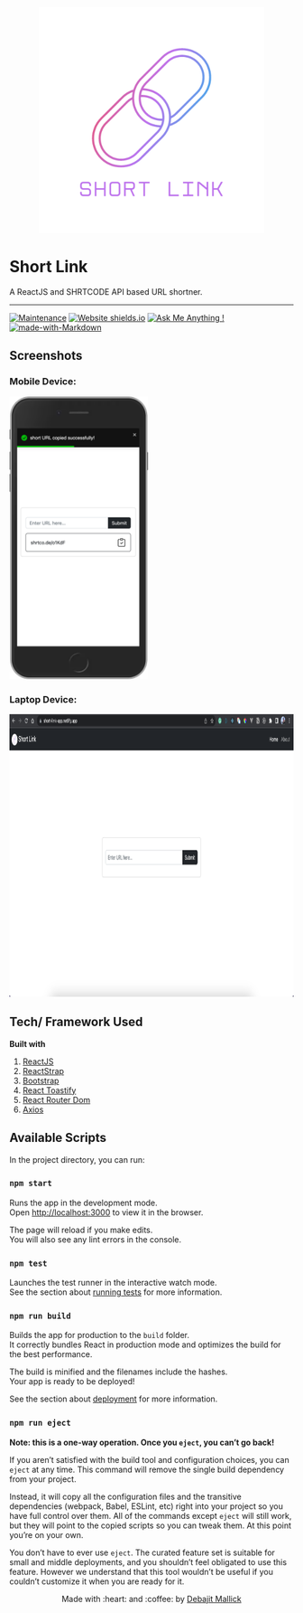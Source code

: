 <p align="center">
  <img style="border-width: 0" width="400" height="400" src="./src/assets/logo.png" alt=" App logo">
</p>

# Short Link

A ReactJS and SHRTCODE API based URL shortner.

---

[![Maintenance](https://img.shields.io/badge/Maintained%3F-yes-green.svg)](https://github.com/debajit13/short-link/graphs/commit-activity) [![Website shields.io](https://img.shields.io/website-up-down-green-red/http/shields.io.svg)](https://short-link-app.netlify.app/) [![Ask Me Anything !](https://img.shields.io/badge/Ask%20me-anything-1abc9c.svg)](https://github.com/debajit13/short-link/discussions) [![made-with-Markdown](https://img.shields.io/badge/Made%20with-Markdown-1f425f.svg)](http://commonmark.org)

## Screenshots

### Mobile Device:

<img src="./src/assets/screenshots/screenshot_mobile.png" height='500px'>

### Laptop Device:

<img src="./src/assets/screenshots/screenshot_laptop.png" height='500px'>

## Tech/ Framework Used

**Built with**

1. [ReactJS](https://reactjs.org/)
2. [ReactStrap](https://reactstrap.github.io/)
3. [Bootstrap](https://getbootstrap.com/docs/5.2/getting-started/introduction/)
4. [React Toastify](https://www.npmjs.com/package/react-toastify)
5. [React Router Dom](https://reactrouter.com/en/main)
6. [Axios](https://www.npmjs.com/package/axios)

## Available Scripts

In the project directory, you can run:

### `npm start`

Runs the app in the development mode.\
Open [http://localhost:3000](http://localhost:3000) to view it in the browser.

The page will reload if you make edits.\
You will also see any lint errors in the console.

### `npm test`

Launches the test runner in the interactive watch mode.\
See the section about [running tests](https://facebook.github.io/create-react-app/docs/running-tests) for more information.

### `npm run build`

Builds the app for production to the `build` folder.\
It correctly bundles React in production mode and optimizes the build for the best performance.

The build is minified and the filenames include the hashes.\
Your app is ready to be deployed!

See the section about [deployment](https://facebook.github.io/create-react-app/docs/deployment) for more information.

### `npm run eject`

**Note: this is a one-way operation. Once you `eject`, you can’t go back!**

If you aren’t satisfied with the build tool and configuration choices, you can `eject` at any time. This command will remove the single build dependency from your project.

Instead, it will copy all the configuration files and the transitive dependencies (webpack, Babel, ESLint, etc) right into your project so you have full control over them. All of the commands except `eject` will still work, but they will point to the copied scripts so you can tweak them. At this point you’re on your own.

You don’t have to ever use `eject`. The curated feature set is suitable for small and middle deployments, and you shouldn’t feel obligated to use this feature. However we understand that this tool wouldn’t be useful if you couldn’t customize it when you are ready for it.

<p align="center">Made with :heart: and :coffee: by <a href="https://www.linkedin.com/in/debajit-mallick/">Debajit Mallick</a></p>
